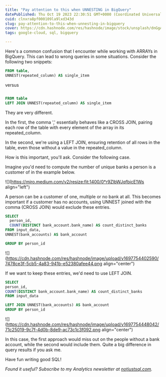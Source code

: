 ```yaml
---
title: "Pay attention to this when UNNESTING in BigQuery"
datePublished: Thu Oct 19 2023 22:30:51 GMT+0000 (Coordinated Universal Time)
cuid: clnxra8pf000109la9lxd343d
slug: pay-attention-to-this-when-unnesting-in-bigquery
cover: https://cdn.hashnode.com/res/hashnode/image/stock/unsplash/dnGgAIRNnsE/upload/9049fa6dd2688042be29866312924f1d.jpeg
tags: google-cloud, sql, bigquery

---
```


Here's a common confusion that I encounter while working with ARRAYs in BigQuery. This can lead to wrong queries in some situations. Consider the following two snippets:

```sql
FROM table,
UNNEST(repeated_column) AS single_item
```

versus

```sql

FROM table
LEFT JOIN UNNEST(repeated_column) AS single_item
```

They are very different.

In the first, the comma ',' essentially behaves like a CROSS JOIN, pairing each row of the table with every element of the array in its repeated\_column.

In the second, we're using a LEFT JOIN, ensuring retention of all rows in the table, even those without a value in the repeated\_column.

How is this important, you'll ask. Consider the following case.

Imagine you'd need to compute the number of unique banks a person is a customer of in the example below.

![](https://miro.medium.com/v2/resize:fit:1400/0*r9ZlbWJqfbicE1Ws align="left")

A person can be a customer of one, multiple or no bank at all. This becomes important if a customer has no accounts, using UNNEST joined with the comma (CROSS JOIN) would exclude these entries.

```sql
SELECT 
  person_id, 
  COUNT(DISTINCT bank_account.bank_name) AS count_distinct_banks 
FROM input_data,
UNNEST(bank_accounts) AS bank_account 

GROUP BY person_id
```

![](https://cdn.hashnode.com/res/hashnode/image/upload/v1697754402590/7478ce3f-5cb5-4a83-941b-e52380afee44.png align="center")

If we want to keep these entries, we'd need to use LEFT JOIN.

```sql
SELECT 
person_id, 
COUNT(DISTINCT bank_account.bank_name) AS count_distinct_banks 
FROM input_data

LEFT JOIN UNNEST(bank_accounts) AS bank_account 
GROUP BY person_id
```

![](https://cdn.hashnode.com/res/hashnode/image/upload/v1697754448042/71c25019-9c7f-4d0b-8de9-ac73c1c3f092.png align="center")

In this case, the first approach would miss out on the people without a bank account, while the second would include them. Quite a big difference in query results if you ask me.

Have fun writing good SQL!

*Found it useful? Subscribe to my Analytics newsletter at* [*notjustsql.com*](https://www.notjustsql.com)*.*